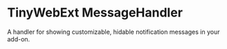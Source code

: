 # TinyWebExt MessageHandler

A handler for showing customizable, hidable notification messages in your add-on.
